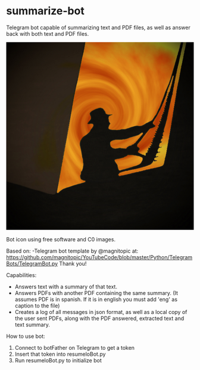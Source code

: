 # summarize-bot
Telegram bot capable of summarizing text and PDF files, as well as answer back with both text and PDF files.

![alt text](https://raw.githubusercontent.com/pabloralves/summarize-bot/master/icon/icon.jpg)

Bot icon using free software and C0 images.


Based on:
-Telegram bot template by @magnitopic at: https://github.com/magnitopic/YouTubeCode/blob/master/Python/TelegramBots/TelegramBot.py
Thank you!

Capabilities:
- Answers text with a summary of that text.
- Answers PDFs with another PDF containing the same summary. (It assumes PDF is in spanish. If it is in english you must add 'eng' as caption to the file)
- Creates a log of all messages in json format, as well as a local copy of the user sent PDFs, along with the PDF answered, extracted text and text summary.

How to use bot:
1. Connect to botFather on Telegram to get a token
2. Insert that token into resumeloBot.py 
3. Run resumeloBot.py to initialize bot
